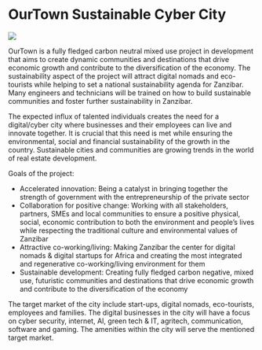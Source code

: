 # OurTown Sustainable Cyber City

![](img/residence1.png)  


OurTown is a fully fledged carbon neutral mixed use project in development that aims to create dynamic communities and destinations that drive economic growth and contribute to the diversification of the economy. The sustainability aspect of the project will attract digital nomads and eco-tourists while helping to set a national sustainability agenda for Zanzibar. Many engineers and technicians will be trained on how to build sustainable communities and foster further sustainability in Zanzibar. 

The expected influx of talented individuals creates the need for a digital/cyber city where businesses and their employees can live and innovate together. It is crucial that this need is met while ensuring the environmental, social and financial sustainability of the growth in the country. Sustainable cities and communities are growing trends in the world of real estate development. 

Goals of the project:

- Accelerated innovation: Being a catalyst in bringing together the strength of government with the entrepreneurship of the private sector 
- Collaboration for positive change: Working with all stakeholders, partners, SMEs and local communities to ensure a positive physical, social, economic contribution to both the environment and people’s lives while respecting the traditional culture and environmental values of Zanzibar
- Attractive co-working/living: Making Zanzibar the center for digital nomads & digital startups for Africa and creating the most integrated and regenerative co-working/living environment for them
- Sustainable development: Creating fully fledged carbon negative, mixed use, futuristic communities and destinations that drive economic growth and contribute to the diversification of the economy

The target market of the city include start-ups, digital nomads, eco-tourists, employees and families. The digital businesses in the city will have a focus on cyber security, internet, AI, green tech & IT, agritech, communication, software and gaming. The amenities within the city will serve the mentioned target market. 


